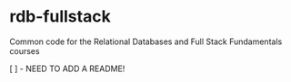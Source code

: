 rdb-fullstack
=============

Common code for the Relational Databases and Full Stack Fundamentals courses

[ ] - NEED TO ADD A README!

